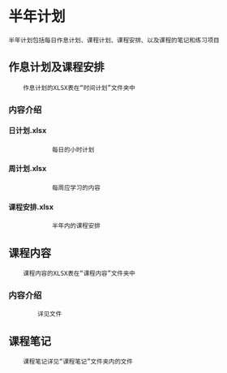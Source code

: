 #	半年计划
	半年计划包括每日作息计划、课程计划、课程安排、以及课程的笔记和练习项目
##		作息计划及课程安排
		作息计划的XLSX表在“时间计划”文件夹中
###			内容介绍
####			日计划.xlsx
				每日的小时计划
####			周计划.xlsx
				每周应学习的内容
####			课程安排.xlsx
				半年内的课程安排
##		课程内容
		课程内容的XLSX表在“课程内容”文件夹中
### 		内容介绍
			详见文件
##		课程笔记
		课程笔记详见“课程笔记”文件夹内的文件
